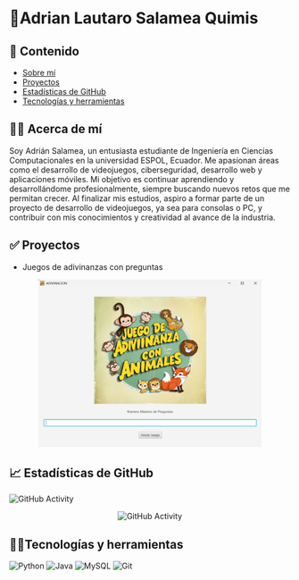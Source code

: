 # 👋Adrian Lautaro Salamea Quimis
## 💎 Contenido
* [Sobre mí](#-acerca-de-mí)
* [Proyectos](#-proyectos)
* [Estadísticas de GitHub](#-estadísticas-de-github)
* [Tecnologías y herramientas](#-tecnologías-y-herramientas)


## 🧑‍💼 Acerca de mí
Soy Adrián Salamea, un entusiasta estudiante de Ingeniería en Ciencias Computacionales en la universidad ESPOL, Ecuador. Me apasionan áreas como el desarrollo de videojuegos, ciberseguridad, desarrollo web y aplicaciones móviles. Mi objetivo es continuar aprendiendo y desarrollándome profesionalmente, siempre buscando nuevos retos que me permitan crecer. Al finalizar mis estudios, aspiro a formar parte de un proyecto de desarrollo de videojuegos, ya sea para consolas o PC, y contribuir con mis conocimientos y creatividad al avance de la industria.
## ✅ Proyectos
* Juegos de adivinanzas con preguntas
<div align="center">
  <img src="./imagenes/ProyectoAdivinanzas.png" alt="Descripción de la imagen" width="400" height="300"/>
</div>

## 📈 Estadísticas de GitHub
![GitHub Activity](https://github-readme-stats.vercel.app/api?username=Adrianlsq2000&show_icons=true)
<div align="center">
  <img src="https://github-readme-stats.vercel.app/api?username=Adrianlsq2000&show_icons=true" alt="GitHub Activity"/>
</div>

## 🧑‍💻Tecnologías y herramientas
![Python](https://img.shields.io/badge/-Python-3776AB?style=flat-square&logo=python&logoColor=white)
![Java](https://img.shields.io/badge/-Java-blue?style=flat&logo=java)
![MySQL](https://img.shields.io/badge/-MySQL-4479A1?style=flat-square&logo=mysql&logoColor=white)
![Git](https://img.shields.io/badge/-Git-F05032?style=flat-square&logo=git&logoColor=white)



